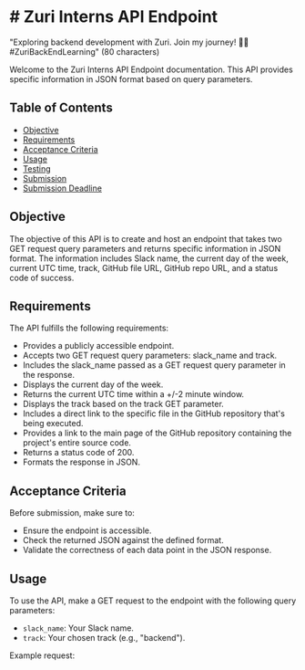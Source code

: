# # Zuri Interns API Endpoint
"Exploring backend development with Zuri. Join my journey! 🐍🚀 #ZuriBackEndLearning" (80 characters)

Welcome to the Zuri Interns API Endpoint documentation. This API provides specific information in JSON format based on query parameters.

## Table of Contents

- [Objective](#objective)
- [Requirements](#requirements)
- [Acceptance Criteria](#acceptance-criteria)
- [Usage](#usage)
- [Testing](#testing)
- [Submission](#submission)
- [Submission Deadline](#submission-deadline)

## Objective

The objective of this API is to create and host an endpoint that takes two GET request query parameters and returns specific information in JSON format. The information includes Slack name, the current day of the week, current UTC time, track, GitHub file URL, GitHub repo URL, and a status code of success.

## Requirements

The API fulfills the following requirements:

- Provides a publicly accessible endpoint.
- Accepts two GET request query parameters: slack_name and track.
- Includes the slack_name passed as a GET request query parameter in the response.
- Displays the current day of the week.
- Returns the current UTC time within a +/-2 minute window.
- Displays the track based on the track GET parameter.
- Includes a direct link to the specific file in the GitHub repository that's being executed.
- Provides a link to the main page of the GitHub repository containing the project's entire source code.
- Returns a status code of 200.
- Formats the response in JSON.

## Acceptance Criteria

Before submission, make sure to:

- Ensure the endpoint is accessible.
- Check the returned JSON against the defined format.
- Validate the correctness of each data point in the JSON response.

## Usage

To use the API, make a GET request to the endpoint with the following query parameters:

- `slack_name`: Your Slack name.
- `track`: Your chosen track (e.g., "backend").

Example request:
